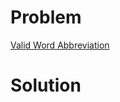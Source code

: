 
# Problem





[Valid Word Abbreviation](https://leetcode.com/problems/valid-word-abbreviation)

# Solution



